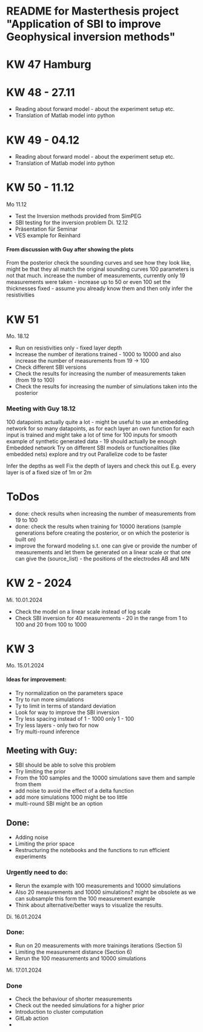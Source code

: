 # README for Masterthesis project "Application of SBI to improve Geophysical inversion methods"

# KW 47 Hamburg

# KW 48 - 27.11
- Reading about forward model - about the experiment setup etc.
- Translation of Matlab model into python

# KW 49 - 04.12
- Reading about forward model - about the experiment setup etc.
- Translation of Matlab model into python

# KW 50 - 11.12
Mo 11.12
- Test the Inversion methods provided from SimPEG
- SBI testing for the inversion problem
Di. 12.12
- Präsentation für Seminar
- VES example for Reinhard

#### From discussion with Guy after showing the plots

From the posterior check the sounding curves and see how they look like, might be that they all match the original sounding curves
100 parameters is not that much.
increase the number of measurements, currently only 19 measurements were taken - increase up to 50 or even 100
set the thicknesses fixed - assume you already know them and then only infer the resistivities



# KW 51
Mo. 18.12
- Run on resistivities only - fixed layer depth
- Increase the number of iterations trained - 1000 to 10000 and also increase the number of measurements from 19 -> 100
- Check different SBI versions 
- Check the results for increasing the number of measurements taken (from 19 to 100)
- Check the results for increasing the number of simulations taken into the posterior

### Meeting with Guy 18.12
100 datapoints actually quite a lot - might be useful to use an embedding network for so many datapoints, as for each layer an own function for each input is trained and might take a lot of time for 100 inputs
for smooth example of synthetic generated data - 19 should actually be enough
Embedded network
Try on different SBI models or functionalities (like embedded nets) explore and try out
Parallelize code to be faster


Infer the depths as well
Fix the depth of layers and check this out 
E.g. every layer is of a fixed size of 1m or 2m



# ToDos
- done: check results when increasing the number of measurements from 19 to 100
- done: check the results when training for 10000 iterations (sample generations before creating the posterior, or on which the posterior is built on)
- improve the forward modeling s.t. one can give or provide the number of measurements and let them be generated on a linear scale or that one can give the (source_list) - the positions of the electrodes AB and MN


# KW 2 - 2024

Mi. 10.01.2024
- Check the model on a linear scale instead of log scale
- Check SBI inversion for 40 measurements - 20 in the range from 1 to 100 and 20 from 100 to 1000

# KW 3

Mo. 15.01.2024

#### Ideas for improvement: 
- Try normalization on the parameters space 
- Try to run more simulations
- Ty to limit in terms of standard deviation 
- Look for way to improve the SBI inversion
- Try less spacing instead of 1 - 1000 only 1 - 100
- Try less layers - only two for now
- Try multi-round inference

## Meeting with Guy: 
- SBI should be able to solve this problem
- Try limiting the prior
- From the 100 samples and the 10000 simulations save them and sample from them
- add noise to avoid the effect of a delta function
- add more simulations 1000 might be too little
- multi-round SBI might be an option

## Done: 
- Adding noise
- Limiting the prior space
- Restructuring the notebooks and the functions to run efficient experiments


### Urgently need to do: 
- Rerun the example with 100 measurements and 10000 simulations 
- Also 20 measurements and 10000 simulations? might be obsolete as we can subsample this form the 100 measurement example
- Think about alternative/better ways to visualize the results. 


Di. 16.01.2024 
### Done:
- Run on 20 measurements with more trainings iterations (Section 5)
- Limiting the measurement distance (Section 6)
- Rerun the 100 measurements and 10000 simulations

Mi. 17.01.2024
### Done
- Check the behaviour of shorter measurements
- Check out the needed simulations for a higher prior
- Introduction to cluster computation 
- GitLab action
- 

